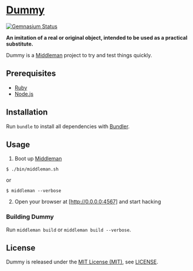 [Dummy]
=======

[![Gemnasium Status][Gemnasium Status]][Gemnasium]

**An imitation of a real or original object, intended to be used as a practical substitute.**

Dummy is a [Middleman] project to try and test things quickly.

Prerequisites
-------------

* [Ruby]
* [Node.js]

Installation
------------

Run `bundle` to install all dependencies with [Bundler].

Usage
-----

1. Boot up [Middleman]

  ```
  $ ./bin/middleman.sh
  ```

  or

  ```
  $ middleman --verbose
  ```

2. Open your browser at [http://0.0.0.0:4567] and start hacking

### Building Dummy

Run `middleman build` or `middleman build --verbose`.

License
-------

Dummy is released under the [MIT License (MIT)], see [LICENSE].

[Bundler]: http://bundler.io "The best way to manage a Ruby application's gems"
[Dummy]: https://github.com/bitaculous/dummy "An imitation of a real or original object, intended to be used as a practical substitute."
[Gemnasium]: https://gemnasium.com/bitaculous/dummy "Dummy at Gemnasium"
[Gemnasium Status]: http://img.shields.io/gemnasium/bitaculous/dummy.svg?style=flat "Gemnasium Status"
[http://0.0.0.0:4567]: http://0.0.0.0:4567 "Dummy running on localhost"
[LICENSE]: https://raw.githubusercontent.com/bitaculous/dummy/master/LICENSE "License"
[Middleman]: http://middlemanapp.com "Hand-crafted frontend development"
[MIT License (MIT)]: http://opensource.org/licenses/MIT "The MIT License (MIT)"
[Node.js]: https://nodejs.org "An event-driven I/O server-side JavaScript environment based on V8."
[Ruby]: https://www.ruby-lang.org "A dynamic, open source programming language with a focus on simplicity and productivity."